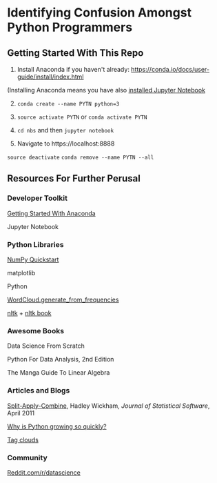 # Identifying Confusion Amongst Python Programmers

## Getting Started With This Repo

1. Install Anaconda if you haven't already: https://conda.io/docs/user-guide/install/index.html

(Installing Anaconda means you have also [installed Jupyter Notebook](https://jupyter.readthedocs.io/en/latest/install.html)

2. `conda create --name PYTN python=3`

3. `source activate PYTN` or `conda activate PYTN`

4. `cd nbs` and then `jupyter notebook`

5. Navigate to https://localhost:8888



`source deactivate`
`conda remove --name PYTN --all`


##  Resources For Further Perusal


### Developer Toolkit

[Getting Started With Anaconda](https://conda.io/docs/user-guide/getting-started.html)

Jupyter Notebook


### Python Libraries

[NumPy Quickstart](https://docs.scipy.org/doc/numpy/user/quickstart.html)

matplotlib

Python

[WordCloud.generate_from_frequencies](https://amueller.github.io/word_cloud/generated/wordcloud.WordCloud.html#wordcloud.WordCloud.generate_from_frequencies)

[nltk](http://www.nltk.org) + [nltk book](http://www.nltk.org/book)


### Awesome Books

Data Science From Scratch

Python For Data Analysis, 2nd Edition

The Manga Guide To Linear Algebra 

### Articles and Blogs

[Split-Apply-Combine](https://www.jstatsoft.org/htaccess.php?volume=40&type=i&issue=01&paper=true), Hadley Wickham,
 _Journal of Statistical Software_, April 2011


[Why is Python growing so quickly?](https://stackoverflow.blog/2017/09/14/python-growing-quickly/)


[Tag clouds](https://en.wikipedia.org/wiki/Tag_cloud)



### Community 

[Reddit.com/r/datascience](https://www.reddit.com/r/datascience/)
